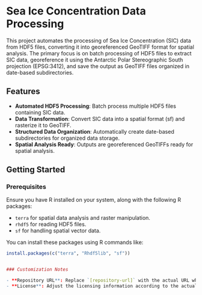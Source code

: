 # Sea Ice Concentration Data Processing

This project automates the processing of Sea Ice Concentration (SIC) data from HDF5 files, converting it into georeferenced GeoTIFF format for spatial analysis. The primary focus is on batch processing of HDF5 files to extract SIC data, georeference it using the Antarctic Polar Stereographic South projection (EPSG:3412), and save the output as GeoTIFF files organized in date-based subdirectories.

## Features

- **Automated HDF5 Processing**: Batch process multiple HDF5 files containing SIC data.
- **Data Transformation**: Convert SIC data into a spatial format (sf) and rasterize it to GeoTIFF.
- **Structured Data Organization**: Automatically create date-based subdirectories for organized data storage.
- **Spatial Analysis Ready**: Outputs are georeferenced GeoTIFFs ready for spatial analysis.

## Getting Started

### Prerequisites

Ensure you have R installed on your system, along with the following R packages:

- `terra` for spatial data analysis and raster manipulation.
- `rhdf5` for reading HDF5 files.
- `sf` for handling spatial vector data.

You can install these packages using R commands like:

```r
install.packages(c("terra", "Rhdf5lib", "sf"))


### Customization Notes

- **Repository URL**: Replace `[repository-url]` with the actual URL where this project is hosted.
- **License**: Adjust the licensing information according to the actual license of your project. If it's not MIT, replace the reference to the MIT
